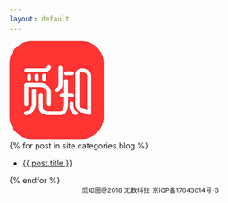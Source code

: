 ```yaml
---
layout: default
---
```


<body>
    <script>
        if (/mobile/i.test(navigator.userAgent) || /android/i.test(navigator.userAgent))
        {
            document.body.classList.add('mobile');
        }
    </script>
  <div class="outer">
        <div class="web-logo">
            <a href="/about.html"><img src="/images/Logo.png"/></a>
        </div>
        <div class="panel panel-default">
            <!-- List group -->
            {% for post in site.categories.blog %}
                <ul class="list-group">
                  <li class="list-group-item title"><a href="{{ post.url }}" target="_blank">{{ post.title }}</a></li>
                </ul>
            {% endfor %}
        </div>
        <div align="center">
            <small>觅知圈@2018 无数科技</small>
            <small>京ICP备17043614号-3</small>
        </div>
    </div>
</body>
